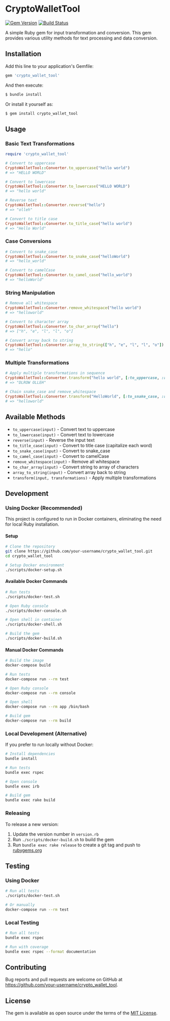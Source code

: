 # CryptoWalletTool

[![Gem Version](https://badge.fury.io/rb/crypto_wallet_tool.svg)](https://badge.fury.io/rb/crypto_wallet_tool)
[![Build Status](https://github.com/your-username/crypto_wallet_tool/workflows/CI/badge.svg)](https://github.com/your-username/crypto_wallet_tool/actions)

A simple Ruby gem for input transformation and conversion. This gem provides various utility methods for text processing and data conversion.

## Installation

Add this line to your application's Gemfile:

```ruby
gem 'crypto_wallet_tool'
```

And then execute:

```bash
$ bundle install
```

Or install it yourself as:

```bash
$ gem install crypto_wallet_tool
```

## Usage

### Basic Text Transformations

```ruby
require 'crypto_wallet_tool'

# Convert to uppercase
CryptoWalletTool::Converter.to_uppercase("hello world")
# => "HELLO WORLD"

# Convert to lowercase
CryptoWalletTool::Converter.to_lowercase("HELLO WORLD")
# => "hello world"

# Reverse text
CryptoWalletTool::Converter.reverse("hello")
# => "olleh"

# Convert to title case
CryptoWalletTool::Converter.to_title_case("hello world")
# => "Hello World"
```

### Case Conversions

```ruby
# Convert to snake_case
CryptoWalletTool::Converter.to_snake_case("helloWorld")
# => "hello_world"

# Convert to camelCase
CryptoWalletTool::Converter.to_camel_case("hello_world")
# => "helloWorld"
```

### String Manipulation

```ruby
# Remove all whitespace
CryptoWalletTool::Converter.remove_whitespace("hello world")
# => "helloworld"

# Convert to character array
CryptoWalletTool::Converter.to_char_array("hello")
# => ["h", "e", "l", "l", "o"]

# Convert array back to string
CryptoWalletTool::Converter.array_to_string(["h", "e", "l", "l", "o"])
# => "hello"
```

### Multiple Transformations

```ruby
# Apply multiple transformations in sequence
CryptoWalletTool::Converter.transform("hello world", [:to_uppercase, :reverse])
# => "DLROW OLLEH"

# Chain snake_case and remove_whitespace
CryptoWalletTool::Converter.transform("HelloWorld", [:to_snake_case, :remove_whitespace])
# => "helloworld"
```

## Available Methods

- `to_uppercase(input)` - Convert text to uppercase
- `to_lowercase(input)` - Convert text to lowercase
- `reverse(input)` - Reverse the input text
- `to_title_case(input)` - Convert to title case (capitalize each word)
- `to_snake_case(input)` - Convert to snake_case
- `to_camel_case(input)` - Convert to camelCase
- `remove_whitespace(input)` - Remove all whitespace
- `to_char_array(input)` - Convert string to array of characters
- `array_to_string(input)` - Convert array back to string
- `transform(input, transformations)` - Apply multiple transformations

## Development

### Using Docker (Recommended)

This project is configured to run in Docker containers, eliminating the need for local Ruby installation.

#### Setup

```bash
# Clone the repository
git clone https://github.com/your-username/crypto_wallet_tool.git
cd crypto_wallet_tool

# Setup Docker environment
./scripts/docker-setup.sh
```

#### Available Docker Commands

```bash
# Run tests
./scripts/docker-test.sh

# Open Ruby console
./scripts/docker-console.sh

# Open shell in container
./scripts/docker-shell.sh

# Build the gem
./scripts/docker-build.sh
```

#### Manual Docker Commands

```bash
# Build the image
docker-compose build

# Run tests
docker-compose run --rm test

# Open Ruby console
docker-compose run --rm console

# Open shell
docker-compose run --rm app /bin/bash

# Build gem
docker-compose run --rm build
```

### Local Development (Alternative)

If you prefer to run locally without Docker:

```bash
# Install dependencies
bundle install

# Run tests
bundle exec rspec

# Open console
bundle exec irb

# Build gem
bundle exec rake build
```

### Releasing

To release a new version:

1. Update the version number in `version.rb`
2. Run `./scripts/docker-build.sh` to build the gem
3. Run `bundle exec rake release` to create a git tag and push to [rubygems.org](https://rubygems.org)

## Testing

### Using Docker

```bash
# Run all tests
./scripts/docker-test.sh

# Or manually
docker-compose run --rm test
```

### Local Testing

```bash
# Run all tests
bundle exec rspec

# Run with coverage
bundle exec rspec --format documentation
```

## Contributing

Bug reports and pull requests are welcome on GitHub at https://github.com/your-username/crypto_wallet_tool.

## License

The gem is available as open source under the terms of the [MIT License](https://opensource.org/licenses/MIT).
